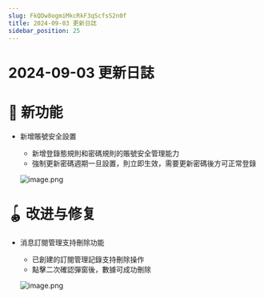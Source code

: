 ```yaml
---
slug: FkQDw8ogmiMkcRkF3qScfsS2n0f
title: 2024-09-03 更新日誌
sidebar_position: 25
---
```



# 2024-09-03 更新日誌


# 🎉 新功能

- 新增賬號安全設置
    - 新增登錄態規則和密碼規則的賬號安全管理能力
    - 強制更新密碼週期一旦設置，則立即生效，需要更新密碼後方可正常登錄

    ![image.png](/assets/f4207ab6ee89ee19ab6504e040167b50.png)


# 🪀 改进与修复

- 消息訂閱管理支持刪除功能
    - 已創建的訂閱管理記錄支持刪除操作
    - 點擊二次確認彈窗後，數據可成功刪除

    ![image.png](/assets/9ecc146b725240b44f84a891b0004346.png)

